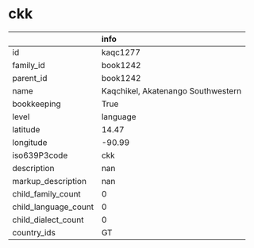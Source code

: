 # ckk
|                      | info                               |
|:---------------------|:-----------------------------------|
| id                   | kaqc1277                           |
| family_id            | book1242                           |
| parent_id            | book1242                           |
| name                 | Kaqchikel, Akatenango Southwestern |
| bookkeeping          | True                               |
| level                | language                           |
| latitude             | 14.47                              |
| longitude            | -90.99                             |
| iso639P3code         | ckk                                |
| description          | nan                                |
| markup_description   | nan                                |
| child_family_count   | 0                                  |
| child_language_count | 0                                  |
| child_dialect_count  | 0                                  |
| country_ids          | GT                                 |